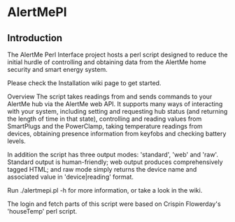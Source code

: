 AlertMePI
=========

Introduction
------------

The AlertMe Perl Interface project hosts a perl script designed to reduce the initial hurdle of controlling and obtaining data from the AlertMe home security and smart energy system.

Please check the Installation wiki page to get started.

Overview
The script takes readings from and sends commands to your AlertMe hub via the AlertMe web API. It supports many ways of interacting with your system, including setting and requesting hub status (and returning the length of time in that state), controlling and reading values from SmartPlugs and the PowerClamp, taking temperature readings from devices, obtaining presence information from keyfobs and checking battery levels.

In addition the script has three output modes: 'standard', 'web' and 'raw'. Standard output is human-friendly; web output produces comprehensively tagged HTML; and raw mode simply returns the device name and associated value in 'device|reading' format.

Run ./alertmepi.pl -h for more information, or take a look in the wiki.

The login and fetch parts of this script were based on Crispin Flowerday's 'houseTemp' perl script.